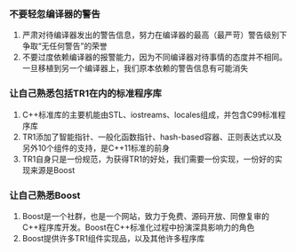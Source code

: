 ### 不要轻忽编译器的警告
1. 严肃对待编译器发出的警告信息，努力在编译器的最高（最严苛）警告级别下争取“无任何警告”的荣誉
2. 不要过度依赖编译器的报警能力，因为不同编译器对待事情的态度并不相同。一旦移植到另一个编译器上，我们原本依赖的警告信息有可能消失

### 让自己熟悉包括TR1在内的标准程序库
1. C++标准库的主要机能由STL、iostreams、locales组成，并包含C99标准程序库
2. TR1添加了智能指针、一般化函数指针、hash-based容器、正则表达式以及另外10个组件的支持，是C++11标准的前身
3. TR1自身只是一份规范，为获得TR1的好处，我们需要一份实现，一份好的实现来源是Boost

### 让自己熟悉Boost
1. Boost是一个社群，也是一个网站，致力于免费、源码开放、同僚复审的C++程序库开发。Boost在C++标准化过程中扮演深具影响力的角色
2. Boost提供许多TR1组件实现品，以及其他许多程序库